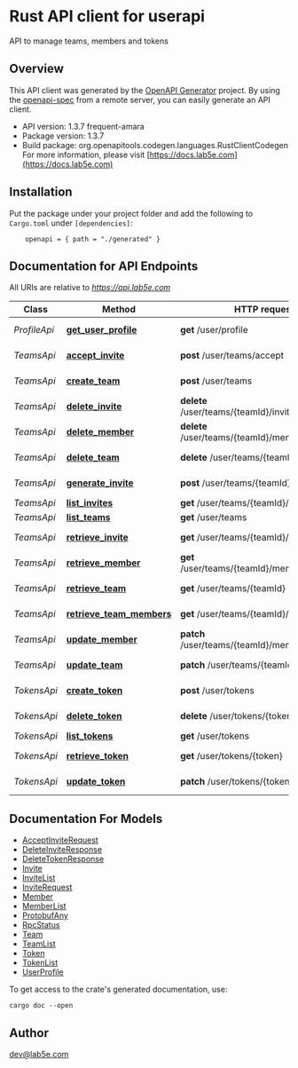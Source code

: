 # Rust API client for userapi

API to manage teams, members and tokens

## Overview

This API client was generated by the [OpenAPI Generator](https://openapi-generator.tech) project.  By using the [openapi-spec](https://openapis.org) from a remote server, you can easily generate an API client.

- API version: 1.3.7 frequent-amara
- Package version: 1.3.7
- Build package: org.openapitools.codegen.languages.RustClientCodegen
For more information, please visit [https://docs.lab5e.com](https://docs.lab5e.com)

## Installation

Put the package under your project folder and add the following to `Cargo.toml` under `[dependencies]`:

```
    openapi = { path = "./generated" }
```

## Documentation for API Endpoints

All URIs are relative to *https://api.lab5e.com*

Class | Method | HTTP request | Description
------------ | ------------- | ------------- | -------------
*ProfileApi* | [**get_user_profile**](docs/ProfileApi.md#get_user_profile) | **get** /user/profile | Logged in profile
*TeamsApi* | [**accept_invite**](docs/TeamsApi.md#accept_invite) | **post** /user/teams/accept | Accept invite
*TeamsApi* | [**create_team**](docs/TeamsApi.md#create_team) | **post** /user/teams | Create team
*TeamsApi* | [**delete_invite**](docs/TeamsApi.md#delete_invite) | **delete** /user/teams/{teamId}/invites/{code} | Delete invite
*TeamsApi* | [**delete_member**](docs/TeamsApi.md#delete_member) | **delete** /user/teams/{teamId}/members/{userId} | Remove member
*TeamsApi* | [**delete_team**](docs/TeamsApi.md#delete_team) | **delete** /user/teams/{teamId} | Remove team
*TeamsApi* | [**generate_invite**](docs/TeamsApi.md#generate_invite) | **post** /user/teams/{teamId}/invites | Generate invite
*TeamsApi* | [**list_invites**](docs/TeamsApi.md#list_invites) | **get** /user/teams/{teamId}/invites | List invites
*TeamsApi* | [**list_teams**](docs/TeamsApi.md#list_teams) | **get** /user/teams | List teams
*TeamsApi* | [**retrieve_invite**](docs/TeamsApi.md#retrieve_invite) | **get** /user/teams/{teamId}/invites/{code} | Retrieve invite
*TeamsApi* | [**retrieve_member**](docs/TeamsApi.md#retrieve_member) | **get** /user/teams/{teamId}/members/{userId} | Retrieve member
*TeamsApi* | [**retrieve_team**](docs/TeamsApi.md#retrieve_team) | **get** /user/teams/{teamId} | Retrieve team
*TeamsApi* | [**retrieve_team_members**](docs/TeamsApi.md#retrieve_team_members) | **get** /user/teams/{teamId}/members | List members
*TeamsApi* | [**update_member**](docs/TeamsApi.md#update_member) | **patch** /user/teams/{teamId}/members/{userId} | Update member
*TeamsApi* | [**update_team**](docs/TeamsApi.md#update_team) | **patch** /user/teams/{teamId} | Update team
*TokensApi* | [**create_token**](docs/TokensApi.md#create_token) | **post** /user/tokens | Create token
*TokensApi* | [**delete_token**](docs/TokensApi.md#delete_token) | **delete** /user/tokens/{token} | Remove token
*TokensApi* | [**list_tokens**](docs/TokensApi.md#list_tokens) | **get** /user/tokens | List tokens
*TokensApi* | [**retrieve_token**](docs/TokensApi.md#retrieve_token) | **get** /user/tokens/{token} | Retrieve token
*TokensApi* | [**update_token**](docs/TokensApi.md#update_token) | **patch** /user/tokens/{token} | Update token


## Documentation For Models

 - [AcceptInviteRequest](docs/AcceptInviteRequest.md)
 - [DeleteInviteResponse](docs/DeleteInviteResponse.md)
 - [DeleteTokenResponse](docs/DeleteTokenResponse.md)
 - [Invite](docs/Invite.md)
 - [InviteList](docs/InviteList.md)
 - [InviteRequest](docs/InviteRequest.md)
 - [Member](docs/Member.md)
 - [MemberList](docs/MemberList.md)
 - [ProtobufAny](docs/ProtobufAny.md)
 - [RpcStatus](docs/RpcStatus.md)
 - [Team](docs/Team.md)
 - [TeamList](docs/TeamList.md)
 - [Token](docs/Token.md)
 - [TokenList](docs/TokenList.md)
 - [UserProfile](docs/UserProfile.md)


To get access to the crate's generated documentation, use:

```
cargo doc --open
```

## Author

dev@lab5e.com

